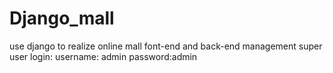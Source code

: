 # Django_mall
use django to realize online mall font-end and back-end management
super user login:
username: admin          password:admin

